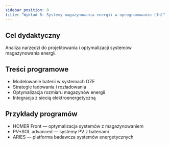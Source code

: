```yaml
---
sidebar_position: 8
title: "Wykład 8: Systemy magazynowania energii w oprogramowaniu (1h)"
---
```


## Cel dydaktyczny

Analiza narzędzi do projektowania i optymalizacji systemów magazynowania energii.

## Treści programowe

- Modelowanie baterii w systemach OZE
- Strategie ładowania i rozładowania
- Optymalizacja rozmiaru magazynów energii
- Integracja z siecią elektroenergetyczną

## Przykłady programów

- HOMER Front — optymalizacja systemów z magazynowaniem
- PV*SOL advanced — systemy PV z bateriami
- ARIES — platforma badawcza systemów energetycznych


